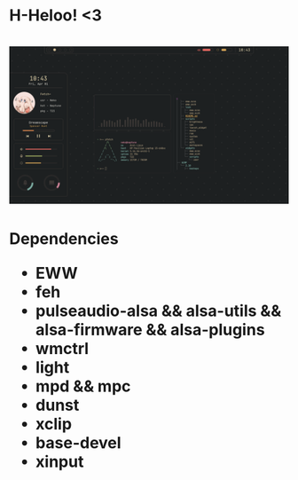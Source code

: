 <h1> H-Heloo! <3 <h1>
<h1 align: "center"> <img src="https://github.com/N3k0Ch4n/.files/blob/main/screenshot.png"> <h1>

Dependencies
  
  * EWW
  * feh
  * pulseaudio-alsa && alsa-utils && alsa-firmware && alsa-plugins
  * wmctrl
  * light
  * mpd && mpc
  * dunst
  * xclip
  * base-devel
  * xinput 
